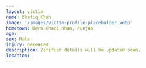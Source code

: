 ```yaml
---
layout: victim
name: Shafiq Khan
image: '/images/victim-profile-placeholder.webp'
hometown: Dera Ghazi Khan, Punjab
age:
sex: Male
injury: Deceased
description: Verified details will be updated soon.
location:
---
```

